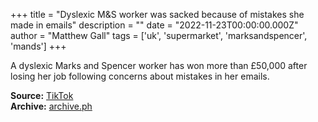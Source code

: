 +++
title = "Dyslexic M&S worker was sacked because of mistakes she made in emails"
description = ""
date = "2022-11-23T00:00:00.000Z"
author = "Matthew Gall"
tags = ['uk', 'supermarket', 'marksandspencer', 'mands']
+++

A dyslexic Marks and Spencer worker has won more than £50,000 after losing her job following concerns about mistakes in her emails.

**Source:** [TikTok](https://metro.co.uk/2022/11/23/dyslexic-ms-worker-was-sacked-because-of-mistakes-she-made-in-emails-17818046/)  
**Archive:** [archive.ph](https://archive.ph/MMdEc)